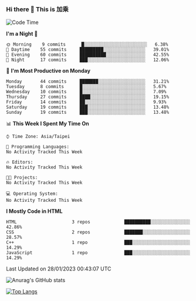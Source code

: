 ### Hi there 👋 This is 加乘



<!--START_SECTION:waka-->
![Code Time](http://img.shields.io/badge/Code%20Time-25%20mins-blue)

**I'm a Night 🦉** 

```text
🌞 Morning    9 commits      █░░░░░░░░░░░░░░░░░░░░░░░░   6.38% 
🌆 Daytime    55 commits     █████████░░░░░░░░░░░░░░░░   39.01% 
🌃 Evening    60 commits     ██████████░░░░░░░░░░░░░░░   42.55% 
🌙 Night      17 commits     ███░░░░░░░░░░░░░░░░░░░░░░   12.06%

```
📅 **I'm Most Productive on Monday** 

```text
Monday       44 commits     ███████░░░░░░░░░░░░░░░░░░   31.21% 
Tuesday      8 commits      █░░░░░░░░░░░░░░░░░░░░░░░░   5.67% 
Wednesday    10 commits     █░░░░░░░░░░░░░░░░░░░░░░░░   7.09% 
Thursday     27 commits     ████░░░░░░░░░░░░░░░░░░░░░   19.15% 
Friday       14 commits     ██░░░░░░░░░░░░░░░░░░░░░░░   9.93% 
Saturday     19 commits     ███░░░░░░░░░░░░░░░░░░░░░░   13.48% 
Sunday       19 commits     ███░░░░░░░░░░░░░░░░░░░░░░   13.48%

```


📊 **This Week I Spent My Time On** 

```text
⌚︎ Time Zone: Asia/Taipei

💬 Programming Languages: 
No Activity Tracked This Week

🔥 Editors: 
No Activity Tracked This Week

🐱‍💻 Projects: 
No Activity Tracked This Week

💻 Operating System: 
No Activity Tracked This Week

```

**I Mostly Code in HTML** 

```text
HTML                     3 repos             ██████████░░░░░░░░░░░░░░░   42.86% 
CSS                      2 repos             ███████░░░░░░░░░░░░░░░░░░   28.57% 
C++                      1 repo              ███░░░░░░░░░░░░░░░░░░░░░░   14.29% 
JavaScript               1 repo              ███░░░░░░░░░░░░░░░░░░░░░░   14.29%

```



 Last Updated on 28/01/2023 00:43:07 UTC
<!--END_SECTION:waka-->


![Anurag's GitHub stats](https://github-readme-stats.vercel.app/api?username=40436michael&show_icons=true)

[![Top Langs](https://github-readme-stats.vercel.app/api/top-langs/?username=40436michael&layout=compact)](https://github.com/anuraghazra/github-readme-stats)



<!--
**40436michael/40436michael** is a ✨ _special_ ✨ repository because its `README.md` (this file) appears on your GitHub profile.

Here are some ideas to get you started:

- 🔭 I’m currently working on ...
- 🌱 I’m currently learning ...
- 👯 I’m looking to collaborate on ...
- 🤔 I’m looking for help with ...
- 💬 Ask me about ...
- 📫 How to reach me: ...
- 😄 Pronouns: ...
- ⚡ Fun fact: ...
-->
